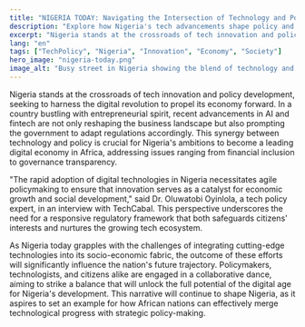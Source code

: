 ```yaml
---
title: "NIGERIA TODAY: Navigating the Intersection of Technology and Policy"
description: "Explore how Nigeria's tech advancements shape policy and societal evolution."
excerpt: "Nigeria stands at the crossroads of tech innovation and policy development."
lang: "en"
tags: ["TechPolicy", "Nigeria", "Innovation", "Economy", "Society"]
hero_image: "nigeria-today.png"
image_alt: "Busy street in Nigeria showing the blend of technology and daily life"
---
```


Nigeria stands at the crossroads of tech innovation and policy development, seeking to harness the digital revolution to propel its economy forward. In a country bustling with entrepreneurial spirit, recent advancements in AI and fintech are not only reshaping the business landscape but also prompting the government to adapt regulations accordingly. This synergy between technology and policy is crucial for Nigeria's ambitions to become a leading digital economy in Africa, addressing issues ranging from financial inclusion to governance transparency.

"The rapid adoption of digital technologies in Nigeria necessitates agile policymaking to ensure that innovation serves as a catalyst for economic growth and social development," said Dr. Oluwatobi Oyinlola, a tech policy expert, in an interview with TechCabal. This perspective underscores the need for a responsive regulatory framework that both safeguards citizens' interests and nurtures the growing tech ecosystem.

As Nigeria today grapples with the challenges of integrating cutting-edge technologies into its socio-economic fabric, the outcome of these efforts will significantly influence the nation's future trajectory. Policymakers, technologists, and citizens alike are engaged in a collaborative dance, aiming to strike a balance that will unlock the full potential of the digital age for Nigeria's development. This narrative will continue to shape Nigeria, as it aspires to set an example for how African nations can effectively merge technological progress with strategic policy-making.